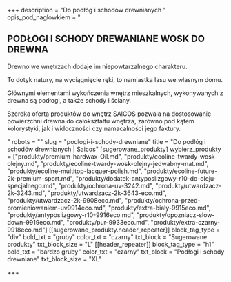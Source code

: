 +++
description = "Do podłóg i schodów drewnianych "
opis_pod_naglowkiem = "<h2>PODŁOGI I SCHODY DREWANIANE WOSK DO DREWNA</h2><p>Drewno we wnętrzach dodaje im niepowtarzalnego charakteru.</p><p>To dotyk natury, na wyciągnięcie ręki, to namiastka lasu we własnym domu.</p><p>Głównymi elementami wykończenia wnętrz mieszkalnych, wykonywanych z drewna są podłogi, a także schody i ściany.</p><p>Szeroka oferta produktów do wnętrz SAICOS pozwala na dostosowanie powierzchni drewna do całokształtu wnętrza, zarówno pod kątem kolorystyki, jak i widoczności czy namacalności jego faktury.</p>"
robots = ""
slug = "podlogi-i-schody-drewniane"
title = "Do podłóg i schodów drewnianych | Saicos"
[sugerowane_produkty]
wybierz_produkty = ["produkty/premium-hardwax-Oil.md", "produkty/ecoline-twardy-wosk-olejny.md", "produkty/ecoline-twardy-wosk-olejny-jedwabny-mat.md", "produkty/ecoline-multitop-lacquer-polish.md", "produkty/ecoline-future-2k-premium-sport.md", "produkty/dodatek-antyposlizgowy-r10-do-oleju-specjalnego.md", "produkty/ochrona-uv-3242.md", "produkty/utwardzacz-2k-3243.md", "produkty/utwardzacz-2k-3643-eco.md", "produkty/utwardzacz-2k-9908eco.md", "produkty/ochrona-przed-promieniowaniem-uv9914eco.md", "produkty/extra-bialy-9915eco.md", "produkty/antyposlizgowy-r10-9916eco.md", "produkty/opozniacz-slow-down-9919eco.md", "produkty/pur-9933eco.md", "produkty/extra-czarny-9918eco.md"]
[[sugerowane_produkty.header_repeater]]
block_tag_type = "div"
bold_txt = "gruby"
color_txt = "czarny"
txt_block = "Sugerowane produkty"
txt_block_size = "L"
[[header_repeater]]
block_tag_type = "h1"
bold_txt = "bardzo gruby"
color_txt = "czarny"
txt_block = "Podłogi i schody drewniane"
txt_block_size = "XL"

+++
